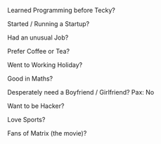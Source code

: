 Learned Programming before Tecky?

Started / Running a Startup?

Had an unusual Job?

Prefer Coffee or Tea?

Went to Working Holiday?

Good in Maths?

Desperately need a Boyfriend / Girlfriend?
Pax: No

Want to be Hacker?

Love Sports?

Fans of Matrix (the movie)?